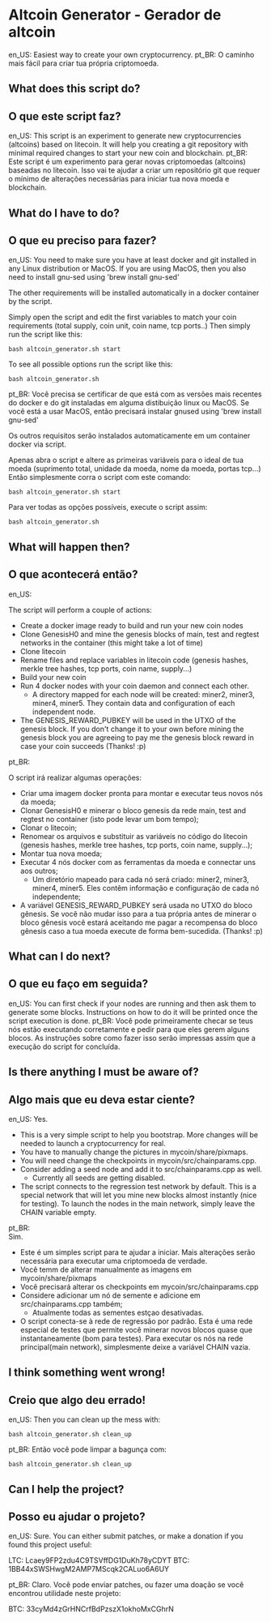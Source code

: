 # Altcoin Generator - Gerador de altcoin
en_US: Easiest way to create your own cryptocurrency.
pt_BR: O caminho mais fácil para criar tua própria criptomoeda.

## What does this script do?
## O que este script faz?
en_US: This script is an experiment to generate new cryptocurrencies (altcoins) based on litecoin.
It will help you creating a git repository with minimal required changes to start your new coin and blockchain.
pt_BR: Este script é um experimento para gerar novas criptomoedas (altcoins) baseadas no litecoin.
Isso vai te ajudar a criar um repositório git que requer o mínimo de alterações necessárias para iniciar tua nova moeda e blockchain.

## What do I have to do?
## O que eu preciso para fazer?
en_US: You need to make sure you have at least docker and git installed in any Linux distribution or MacOS.
If you are using MacOS, then you also need to install gnu-sed using 'brew install gnu-sed'

The other requirements will be installed automatically in a docker container by the script.

Simply open the script and edit the first variables to match your coin requirements (total supply, coin unit, coin name, tcp ports..)
Then simply run the script like this:

```
bash altcoin_generator.sh start
```

To see all possible options run the script like this:

```
bash altcoin_generator.sh
```

pt_BR: Você precisa se certificar de que está com as versões mais recentes do docker e do git instaladas em alguma distibuição linux ou MacOS.
Se você está a usar MacOS, então precisará instalar gnused using 'brew install gnu-sed'

Os outros requisitos serão instalados automaticamente em um container docker via script.

Apenas abra o script e altere as primeiras variáveis para o ideal de tua moeda (suprimento total, unidade da moeda, nome da moeda, portas tcp...)
Então simplesmente corra o script com este comando:


```
bash altcoin_generator.sh start
```

Para ver todas as opções possíveis, execute o script assim:

```
bash altcoin_generator.sh
```

## What will happen then?
## O que acontecerá então?

en_US: 

The script will perform a couple of actions:

  * Create a docker image ready to build and run your new coin nodes
  * Clone GenesisH0 and mine the genesis blocks of main, test and regtest networks in the container (this might take a lot of time)
  * Clone litecoin
  * Rename files and replace variables in litecoin code (genesis hashes, merkle tree hashes, tcp ports, coin name, supply...)
  * Build your new coin
  * Run 4 docker nodes with your coin daemon and connect each other.
    * A directory mapped for each node will be created: miner2, miner3, miner4, miner5. They contain data and configuration of each independent node.
  * The GENESIS_REWARD_PUBKEY will be used in the UTXO of the genesis block. If you don't change it to your own before mining the genesis block you are agreeing to pay me the genesis block reward in case your coin succeeds (Thanks! :p)

pt_BR: 

O script irá realizar algumas operações:

  * Criar uma imagem docker pronta para montar e executar teus novos nós da moeda;
  * Clonar GenesisH0 e minerar o bloco genesis da rede main, test and regtest no container (isto pode levar um bom tempo);
  * Clonar o litecoin;
  * Renomear os arquivos e substituir as variáveis no código do litecoin (genesis hashes, merkle tree hashes, tcp ports, coin name, supply...);
  * Montar tua nova moeda;
  * Executar 4 nós docker com as ferramentas da moeda e connectar uns aos outros;
    * Um diretório mapeado para cada nó será criado: miner2, miner3, miner4, miner5. Eles contêm informação e configuração de cada nó independente;
  * A variável GENESIS_REWARD_PUBKEY será usada no UTXO do bloco gênesis. Se você não mudar isso para a tua própria antes de minerar o bloco gênesis você estará aceitando me pagar a recompensa do bloco gênesis caso a tua moeda execute de forma bem-sucedida. (Thanks! :p)

## What can I do next?
## O que eu faço em seguida?

en_US: You can first check if your nodes are running and then ask them to generate some blocks.
Instructions on how to do it will be printed once the script execution is done.
pt_BR: Você pode primeiramente checar se teus nós estão executando corretamente e pedir para que eles gerem alguns blocos.
As instruções sobre como fazer isso serão impressas assim que a execução do script for concluída.

## Is there anything I must be aware of?
## Algo mais que eu deva estar ciente?

en_US:
Yes.

  * This is a very simple script to help you bootstrap. More changes will be needed to launch a cryptocurrency for real.
  * You have to manually change the pictures in mycoin/share/pixmaps.
  * You will need change the checkpoints in mycoin/src/chainparams.cpp.
  * Consider adding a seed node and add it to src/chainparams.cpp as well.
    * Currently all seeds are getting disabled.
  * The script connects to the regression test network by default. This is a special network that will let you mine new blocks almost instantly (nice for testing). To launch the nodes in the main network, simply leave the CHAIN variable empty.
  
pt_BR:  
Sim.

  * Este é um simples script para te ajudar a iniciar. Mais alterações serão necessária para executar uma criptomoeda de verdade.
  * Você temm de alterar manualmente as imagens em mycoin/share/pixmaps
  * Você precisará alterar os checkpoints em mycoin/src/chainparams.cpp
  * Considere adicionar um nó de semente e adicione em src/chainparams.cpp também;
    * Atualmente todas as sementes estçao desativadas.
  * O script conecta-se à rede de regressão por padrão. Esta é uma rede especial de testes que permite você minerar novos blocos quase que instantaneamente (bom para testes). Para executar os nós na rede principal(main network), simplesmente deixe a variável CHAIN vazia.  
  
## I think something went wrong!
## Creio que algo deu errado!

en_US:
Then you can clean up the mess with:

```
bash altcoin_generator.sh clean_up
```

pt_BR:
Então você pode limpar a bagunça com:

```
bash altcoin_generator.sh clean_up
```


## Can I help the project?
## Posso eu ajudar o projeto?

en_US:
Sure. You can either submit patches, or make a donation if you found this project useful:

LTC: Lcaey9FP2zdu4C9TSVffDG1DuKh78yCDYT
BTC: 1BB44xSWSHwgM2AMP7MScqk2CALuo6A6UY

pt_BR:
Claro. Você pode enviar patches, ou fazer uma doação se você encontrou utilidade neste projeto:

BTC: 33cyMd4zGrHNCrfBdPzszX1okhoMxCGhrN
